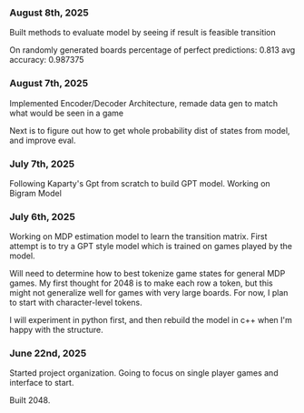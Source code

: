 ### August 8th, 2025
Built methods to evaluate model by seeing if result is feasible transition

On randomly generated boards
percentage of perfect predictions: 0.813
avg accuracy: 0.987375

### August 7th, 2025

Implemented Encoder/Decoder Architecture, remade data gen to match what would be seen in a game

Next is to figure out how to get whole probability dist of states from model, and improve eval.

### July 7th, 2025

Following Kaparty's Gpt from scratch to build GPT model. Working on Bigram Model

### July 6th, 2025

Working on MDP estimation model to learn the transition matrix. First attempt is to try a GPT style model which is trained on games played by the model.

Will need to determine how to best tokenize game states for general MDP games. My first thought for 2048 is to make each row a token, but this might not generalize well for games with very large boards. For now, I plan to start with character-level tokens.

I will experiment in python first, and then rebuild the model in c++ when I'm happy with the structure.

### June 22nd, 2025

Started project organization.
Going to focus on single player games and interface to start.

Built 2048.